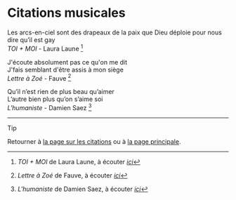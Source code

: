 # Citations musicales


Les arcs-en-ciel sont des drapeaux de la paix que Dieu déploie pour nous dire qu’il est gay  
*TOI + MOI* - Laura Laune [^1]

[^1]: *TOI + MOI* de Laura Laune, à écouter [*ici*](https://youtu.be/i__mG_vthHg?si=duP5lEWB6QMgmj9e)



J'écoute absolument pas ce qu'on me dit  
J'fais semblant d'être assis à mon siège  
*Lettre à Zoé* - Fauve [^2]

[^2]: *Lettre à Zoé* de Fauve, à écouter [*ici*](https://youtu.be/hWVnpLe_MbQ?si=i0RHAzM7167dMNXj)



Qu’il n’est rien de plus beau qu’aimer  
L’autre bien plus qu’on s’aime soi  
*L'humaniste* - Damien Saez [^3]

[^3]: *L'humaniste* de Damien Saez, à écouter [*ici*](https://youtu.be/G-oS3rv5eX0?si=hsC13E2g3-AXieh0)



<!--
« citation »  
*titre* - artiste [^x]

[^x]: *titre* de artiste, à écouter [*ici*](lien.com)
-->




---

> [!TIP]  
> Retourner à [la page sur les citations](README.md) ou à [la page principale](../README.md).